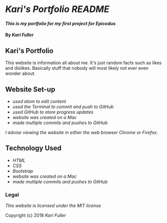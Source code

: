 # *Kari's Portfolio README*

#### _This is my portfolio for my first project for Epicodus_

#### By _**Kari Fuller**_

## Kari's Portfolio

This website is information all about me. It's just random facts such as likes and dislikes. Basically stuff that nobody will most likely not ever even wonder about.

## Website Set-up

* _used atom to edit content_
* _used the Terminal to commit and push to GitHub_
* _used GitHub to store progress updates_
* _website was created on a Mac_
* _made multiple commits and pushes to GitHub_

_I advise viewing the website in either the web browser Chrome or Firefox._

## Technology Used

* _HTML_
* _CSS_
* _Bootstrap_
* _website was created on a Mac_
* _made multiple commits and pushes to GitHub_

### Legal

*This website is licensed under the MIT license*

Copyright (c) 2018 _Kari Fuller_

